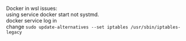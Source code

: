 Docker in wsl issues:  
using service docker start not systmd.  
docker service log in  
change ``sudo update-alternatives --set iptables /usr/sbin/iptables-legacy``
